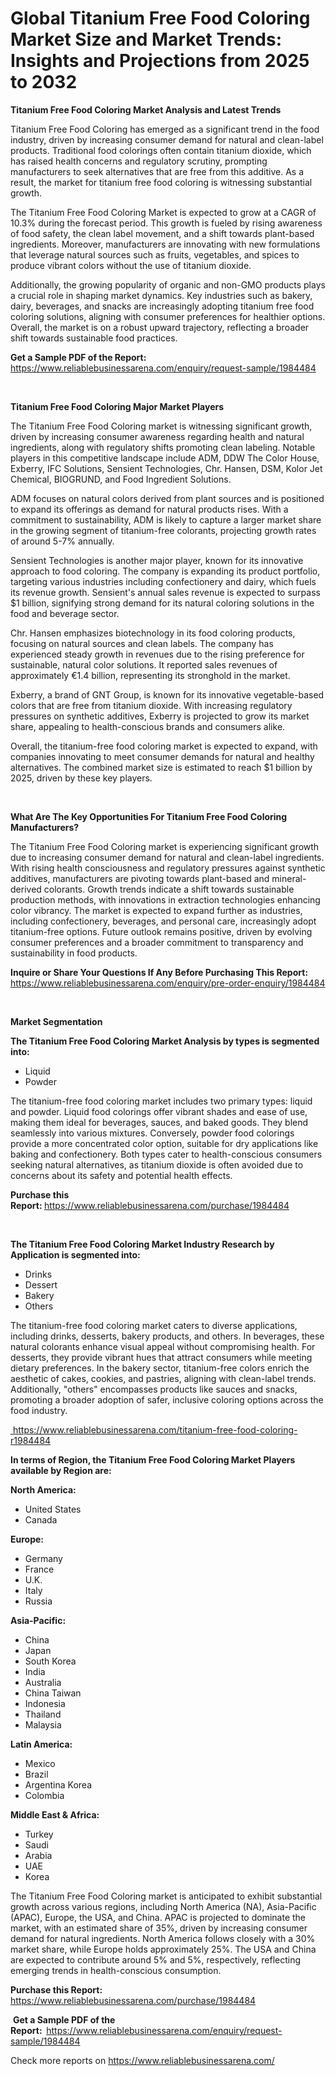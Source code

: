 <p><h1>Global Titanium Free Food Coloring Market Size and Market Trends: Insights and Projections from 2025 to 2032</h1></p><p><strong>Titanium Free Food Coloring Market Analysis and Latest Trends</strong></p>
<p><p>Titanium Free Food Coloring has emerged as a significant trend in the food industry, driven by increasing consumer demand for natural and clean-label products. Traditional food colorings often contain titanium dioxide, which has raised health concerns and regulatory scrutiny, prompting manufacturers to seek alternatives that are free from this additive. As a result, the market for titanium free food coloring is witnessing substantial growth.</p><p>The Titanium Free Food Coloring Market is expected to grow at a CAGR of 10.3% during the forecast period. This growth is fueled by rising awareness of food safety, the clean label movement, and a shift towards plant-based ingredients. Moreover, manufacturers are innovating with new formulations that leverage natural sources such as fruits, vegetables, and spices to produce vibrant colors without the use of titanium dioxide.</p><p>Additionally, the growing popularity of organic and non-GMO products plays a crucial role in shaping market dynamics. Key industries such as bakery, dairy, beverages, and snacks are increasingly adopting titanium free food coloring solutions, aligning with consumer preferences for healthier options. Overall, the market is on a robust upward trajectory, reflecting a broader shift towards sustainable food practices.</p></p>
<p><strong>Get a Sample PDF of the Report:&nbsp;</strong> <a href="https://www.reliablebusinessarena.com/enquiry/request-sample/1984484?utm_campaign=2315&utm_medium=2&utm_source=Github&utm_content=ia&utm_term=15022025&utm_id=titanium-free-food-coloring">https://www.reliablebusinessarena.com/enquiry/request-sample/1984484</a></p>
<p>&nbsp;</p>
<p><strong>Titanium Free Food Coloring Major Market Players</strong></p>
<p><p>The Titanium Free Food Coloring market is witnessing significant growth, driven by increasing consumer awareness regarding health and natural ingredients, along with regulatory shifts promoting clean labeling. Notable players in this competitive landscape include ADM, DDW The Color House, Exberry, IFC Solutions, Sensient Technologies, Chr. Hansen, DSM, Kolor Jet Chemical, BIOGRUND, and Food Ingredient Solutions. </p><p>ADM focuses on natural colors derived from plant sources and is positioned to expand its offerings as demand for natural products rises. With a commitment to sustainability, ADM is likely to capture a larger market share in the growing segment of titanium-free colorants, projecting growth rates of around 5-7% annually.</p><p>Sensient Technologies is another major player, known for its innovative approach to food coloring. The company is expanding its product portfolio, targeting various industries including confectionery and dairy, which fuels its revenue growth. Sensient's annual sales revenue is expected to surpass $1 billion, signifying strong demand for its natural coloring solutions in the food and beverage sector.</p><p>Chr. Hansen emphasizes biotechnology in its food coloring products, focusing on natural sources and clean labels. The company has experienced steady growth in revenues due to the rising preference for sustainable, natural color solutions. It reported sales revenues of approximately €1.4 billion, representing its stronghold in the market.</p><p>Exberry, a brand of GNT Group, is known for its innovative vegetable-based colors that are free from titanium dioxide. With increasing regulatory pressures on synthetic additives, Exberry is projected to grow its market share, appealing to health-conscious brands and consumers alike.</p><p>Overall, the titanium-free food coloring market is expected to expand, with companies innovating to meet consumer demands for natural and healthy alternatives. The combined market size is estimated to reach $1 billion by 2025, driven by these key players.</p></p>
<p>&nbsp;</p>
<p><strong>What Are The Key Opportunities For Titanium Free Food Coloring Manufacturers?</strong></p>
<p><p>The Titanium Free Food Coloring market is experiencing significant growth due to increasing consumer demand for natural and clean-label ingredients. With rising health consciousness and regulatory pressures against synthetic additives, manufacturers are pivoting towards plant-based and mineral-derived colorants. Growth trends indicate a shift towards sustainable production methods, with innovations in extraction technologies enhancing color vibrancy. The market is expected to expand further as industries, including confectionery, beverages, and personal care, increasingly adopt titanium-free options. Future outlook remains positive, driven by evolving consumer preferences and a broader commitment to transparency and sustainability in food products.</p></p>
<p><strong>Inquire or Share Your Questions If Any Before Purchasing This Report:</strong> <a href="https://www.reliablebusinessarena.com/enquiry/pre-order-enquiry/1984484?utm_campaign=2315&utm_medium=2&utm_source=Github&utm_content=ia&utm_term=15022025&utm_id=titanium-free-food-coloring">https://www.reliablebusinessarena.com/enquiry/pre-order-enquiry/1984484</a></p>
<p>&nbsp;</p>
<p><strong>Market Segmentation</strong></p>
<p><strong>The Titanium Free Food Coloring Market Analysis by types is segmented into:</strong></p>
<p><ul><li>Liquid</li><li>Powder</li></ul></p>
<p><p>The titanium-free food coloring market includes two primary types: liquid and powder. Liquid food colorings offer vibrant shades and ease of use, making them ideal for beverages, sauces, and baked goods. They blend seamlessly into various mixtures. Conversely, powder food colorings provide a more concentrated color option, suitable for dry applications like baking and confectionery. Both types cater to health-conscious consumers seeking natural alternatives, as titanium dioxide is often avoided due to concerns about its safety and potential health effects.</p></p>
<p><strong>Purchase this Report:&nbsp;</strong><a href="https://www.reliablebusinessarena.com/purchase/1984484?utm_campaign=2315&utm_medium=2&utm_source=Github&utm_content=ia&utm_term=15022025&utm_id=titanium-free-food-coloring">https://www.reliablebusinessarena.com/purchase/1984484</a></p>
<p>&nbsp;</p>
<p><strong>The Titanium Free Food Coloring Market Industry Research by Application is segmented into:</strong></p>
<p><ul><li>Drinks</li><li>Dessert</li><li>Bakery</li><li>Others</li></ul></p>
<p><p>The titanium-free food coloring market caters to diverse applications, including drinks, desserts, bakery products, and others. In beverages, these natural colorants enhance visual appeal without compromising health. For desserts, they provide vibrant hues that attract consumers while meeting dietary preferences. In the bakery sector, titanium-free colors enrich the aesthetic of cakes, cookies, and pastries, aligning with clean-label trends. Additionally, "others" encompasses products like sauces and snacks, promoting a broader adoption of safer, inclusive coloring options across the food industry.</p></p>
<p><a href="https://www.reliablebusinessarena.com/titanium-free-food-coloring-r1984484?utm_campaign=2315&utm_medium=2&utm_source=Github&utm_content=ia&utm_term=15022025&utm_id=titanium-free-food-coloring">&nbsp;https://www.reliablebusinessarena.com/titanium-free-food-coloring-r1984484</a></p>
<p><strong>In terms of Region, the Titanium Free Food Coloring Market Players available by Region are:</strong></p>
<p>
    <p> <strong> North America: </strong>
        <ul>
            <li>United States</li>
            <li>Canada</li>
        </ul>
        </p> 
    <p> <strong> Europe: </strong>
        <ul>
            <li>Germany</li>
            <li>France</li>
            <li>U.K.</li>
            <li>Italy</li>
            <li>Russia</li>
        </ul>
        </p> 
    <p> <strong> Asia-Pacific: </strong>
        <ul>
            <li>China</li>
            <li>Japan</li>
            <li>South Korea</li>
            <li>India</li>
            <li>Australia</li>
            <li>China Taiwan</li>
            <li>Indonesia</li>
            <li>Thailand</li>
            <li>Malaysia</li>
        </ul>
        </p> 
    <p> <strong> Latin America: </strong>
        <ul>
            <li>Mexico</li>
            <li>Brazil</li>
            <li>Argentina Korea</li>
            <li>Colombia</li>
        </ul>
        </p> 
    <p> <strong> Middle East & Africa: </strong>
        <ul>
            <li>Turkey</li>
            <li>Saudi</li>
            <li>Arabia</li>
            <li>UAE</li>
            <li>Korea</li>
        </ul>
    </p>
    </p>
<p><p>The Titanium Free Food Coloring market is anticipated to exhibit substantial growth across various regions, including North America (NA), Asia-Pacific (APAC), Europe, the USA, and China. APAC is projected to dominate the market, with an estimated share of 35%, driven by increasing consumer demand for natural ingredients. North America follows closely with a 30% market share, while Europe holds approximately 25%. The USA and China are expected to contribute around 5% and 5%, respectively, reflecting emerging trends in health-conscious consumption.</p></p>
<p><strong>Purchase this Report: </strong><a href="https://www.reliablebusinessarena.com/purchase/1984484?utm_campaign=2315&utm_medium=2&utm_source=Github&utm_content=ia&utm_term=15022025&utm_id=titanium-free-food-coloring">https://www.reliablebusinessarena.com/purchase/1984484</a></p>
<p>&nbsp;<strong>Get a Sample PDF of the Report:&nbsp;&nbsp;</strong><a href="https://www.reliablebusinessarena.com/enquiry/request-sample/1984484?utm_campaign=2315&utm_medium=2&utm_source=Github&utm_content=ia&utm_term=15022025&utm_id=titanium-free-food-coloring">https://www.reliablebusinessarena.com/enquiry/request-sample/1984484</a></p>
<p><strong></strong></p>
<p>Check more reports on <a href="https://www.reliablebusinessarena.com/?utm_campaign=2315&utm_medium=2&utm_source=Github&utm_content=ia&utm_term=15022025&utm_id=titanium-free-food-coloring">https://www.reliablebusinessarena.com/</a></p>
